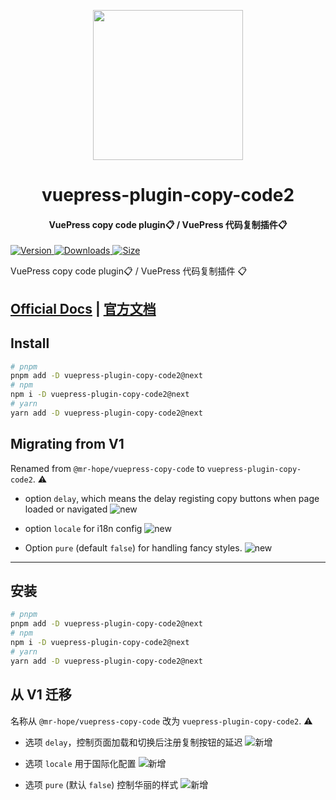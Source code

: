 <!-- markdownlint-disable -->
<p align="center">
  <img width="240" src="https://vuepress-theme-hope.github.io/v2/logo.svg" style="text-align: center;"/>
</p>
<h1 align="center">vuepress-plugin-copy-code2</h1>
<h4 align="center">VuePress copy code plugin📋 / VuePress 代码复制插件📋</h4>

[![Version](https://img.shields.io/npm/v/vuepress-plugin-copy-code2/next.svg?style=flat-square&logo=npm) ![Downloads](https://img.shields.io/npm/dm/vuepress-plugin-copy-code2.svg?style=flat-square&logo=npm) ![Size](https://img.shields.io/bundlephobia/min/vuepress-plugin-copy-code2?style=flat-square&logo=npm)](https://www.npmjs.com/package/vuepress-plugin-copy-code2)

<!-- markdownlint-restore -->

VuePress copy code plugin📋 / VuePress 代码复制插件 📋

## [Official Docs](https://vuepress-theme-hope.github.io/v2/copy-code/) | [官方文档](https://vuepress-theme-hope.gitee.io/v2/copy-code/zh/)

## Install

```bash
# pnpm
pnpm add -D vuepress-plugin-copy-code2@next
# npm
npm i -D vuepress-plugin-copy-code2@next
# yarn
yarn add -D vuepress-plugin-copy-code2@next
```

## Migrating from V1

Renamed from `@mr-hope/vuepress-copy-code` to `vuepress-plugin-copy-code2`. ⚠

- option `delay`, which means the delay registing copy buttons when page loaded or navigated ![new](https://img.shields.io/badge/-new-brightgreen)
- option `locale` for i18n config ![new](https://img.shields.io/badge/-new-brightgreen)

- Option `pure` (default `false`) for handling fancy styles. ![new](https://img.shields.io/badge/-new-brightgreen)

---

## 安装

```bash
# pnpm
pnpm add -D vuepress-plugin-copy-code2@next
# npm
npm i -D vuepress-plugin-copy-code2@next
# yarn
yarn add -D vuepress-plugin-copy-code2@next
```

## 从 V1 迁移

名称从 `@mr-hope/vuepress-copy-code` 改为 `vuepress-plugin-copy-code2`. ⚠

- 选项 `delay`，控制页面加载和切换后注册复制按钮的延迟 ![新增](https://img.shields.io/badge/-新增-brightgreen)

- 选项 `locale` 用于国际化配置 ![新增](https://img.shields.io/badge/-新增-brightgreen)

- 选项 `pure` (默认 `false`) 控制华丽的样式 ![新增](https://img.shields.io/badge/-新增-brightgreen)
